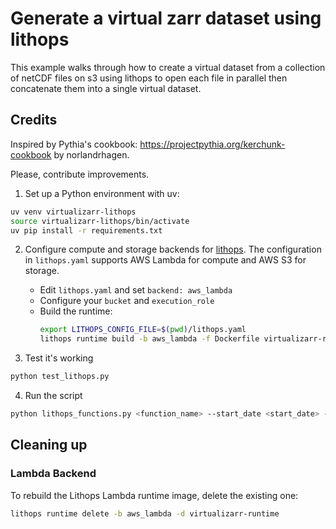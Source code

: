 # Generate a virtual zarr dataset using lithops

This example walks through how to create a virtual dataset from a collection of
netCDF files on s3 using lithops to open each file in parallel then concatenate
them into a single virtual dataset.

## Credits

Inspired by Pythia's cookbook: https://projectpythia.org/kerchunk-cookbook
by norlandrhagen.

Please, contribute improvements.

1. Set up a Python environment with uv:

```sh
uv venv virtualizarr-lithops
source virtualizarr-lithops/bin/activate
uv pip install -r requirements.txt
```

2. Configure compute and storage backends for [lithops](https://lithops-cloud.github.io/docs/source/configuration.html).
   The configuration in `lithops.yaml` supports AWS Lambda for compute and AWS S3 for storage.

   - Edit `lithops.yaml` and set `backend: aws_lambda`
   - Configure your `bucket` and `execution_role`
   - Build the runtime:
     ```bash
     export LITHOPS_CONFIG_FILE=$(pwd)/lithops.yaml
     lithops runtime build -b aws_lambda -f Dockerfile virtualizarr-runtime
     ```

3. Test it's working

```bash
python test_lithops.py
```

4. Run the script

```bash
python lithops_functions.py <function_name> --start_date <start_date> --end_date <end_date> --append_dim time
```

## Cleaning up

### Lambda Backend

To rebuild the Lithops Lambda runtime image, delete the existing one:

```bash
lithops runtime delete -b aws_lambda -d virtualizarr-runtime
```
